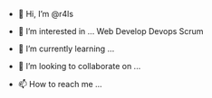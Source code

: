 - 👋 Hi, I’m @r4ls
- 👀 I’m interested in ...
    Web Develop
    Devops
    Scrum 
    
- 🌱 I’m currently learning ...
  
- 💞️ I’m looking to collaborate on ...
- 📫 How to reach me ...

<!---
r4ls/r4ls is a ✨ special ✨ repository because its `README.md` (this file) appears on your GitHub profile.
You can click the Preview link to take a look at your changes.
--->
